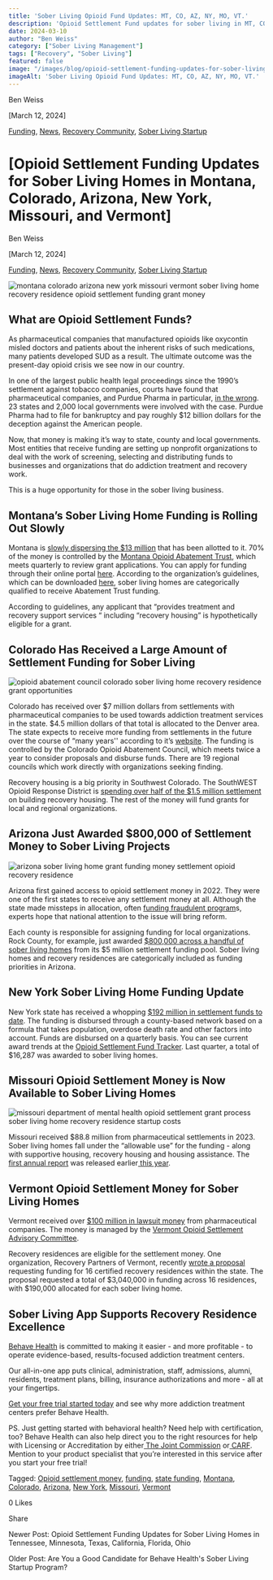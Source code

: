 ```yaml
---
title: 'Sober Living Opioid Fund Updates: MT, CO, AZ, NY, MO, VT.'
description: 'Opioid Settlement Fund updates for sober living in MT, CO, AZ, NY, MO, & VT. Get info on funding opportunities (Mar ''24).'
date: 2024-03-10
author: "Ben Weiss"
category: ["Sober Living Management"]
tags: ["Recovery", "Sober Living"]
featured: false
image: "/images/blog/opioid-settlement-funding-updates-for-sober-living-homes-in-montana-colorado-arizona-new-york-missouri-and-vermont/Screen_Shot_2024-02-25_at_3.17.54_PM.png"
imageAlt: 'Sober Living Opioid Fund Updates: MT, CO, AZ, NY, MO, VT.'
---
```


Ben Weiss

[March 12, 2024]

[Funding](/sober-living-app-blog/category/Funding), [News](/sober-living-app-blog/category/News), [Recovery Community](/sober-living-app-blog/category/Recovery+Community), [Sober Living Startup](/sober-living-app-blog/category/Sober+Living+Startup)

#  [Opioid Settlement Funding Updates for Sober Living Homes in Montana, Colorado, Arizona, New York, Missouri, and Vermont]

Ben Weiss

[March 12, 2024]

[Funding](/sober-living-app-blog/category/Funding), [News](/sober-living-app-blog/category/News), [Recovery Community](/sober-living-app-blog/category/Recovery+Community), [Sober Living Startup](/sober-living-app-blog/category/Sober+Living+Startup)

![montana colorado arizona new york missouri vermont sober living home recovery residence opioid settlement funding grant money](/images/blog/opioid-settlement-funding-updates-for-sober-living-homes-in-montana-colorado-arizona-new-york-missouri-and-vermont/Screen_Shot_2024-02-25_at_3.17.54_PM.png)

## What are Opioid Settlement Funds? 

As pharmaceutical companies that manufactured opioids like oxycontin misled doctors and patients about the inherent risks of such medications, many patients developed SUD as a result. The ultimate outcome was the present-day opioid crisis we see now in our country. 

In one of the largest public health legal proceedings since the 1990’s settlement against tobacco companies, courts have found that pharmaceutical companies, and Purdue Pharma in particular, [in the wrong](https://www.americanbar.org/news/abanews/aba-news-archives/2019/09/opioid-lawsuits-generate-payouts-controversy/). 23 states and 2,000 local governments were involved with the case. Purdue Pharma had to file for bankruptcy and pay roughly $12 billion dollars for the deception against the American people. 

Now, that money is making it’s way to state, county and local governments. Most entities that receive funding are setting up nonprofit organizations to deal with the work of screening, selecting and distributing funds to businesses and organizations that do addiction treatment and recovery work. 

This is a huge opportunity for those in the sober living business. 

## Montana’s Sober Living Home Funding is Rolling Out Slowly 

Montana is [slowly dispersing the $13 million](https://montanafreepress.org/2023/12/13/much-of-montanas-opioid-settlement-money-remains-unused/) that has been allotted to it. 70% of the money is controlled by the [Montana Opioid Abatement Trust](https://montanaopioid.org/about/), which meets quarterly to review grant applications. You can apply for funding through their online portal [here](https://www.grantinterface.com/Home/Logon?urlkey=montanaopioid). According to the organization’s guidelines, which can be downloaded [here](https://montanaopioid.org/wp-content/uploads/2023/05/Exhibit-E-List-of-opiod-remediation-uses.pdf), sober living homes are categorically qualified to receive Abatement Trust funding. 

According to guidelines, any applicant that “provides treatment and recovery support services “ including “recovery housing” is hypothetically eligible for a grant. 

## Colorado Has Received a Large Amount of Settlement Funding for Sober Living 

![opioid abatement council colorado sober living home recovery residence grant opportunities](/images/blog/opioid-settlement-funding-updates-for-sober-living-homes-in-montana-colorado-arizona-new-york-missouri-and-vermont/Screen_Shot_2024-03-06_at_7.20.36_PM.png)

Colorado has received over $7 million dollars from settlements with pharmaceutical companies to be used towards addiction treatment services in the state. $4.5 million dollars of that total is allocated to the Denver area. The state expects to receive more funding from settlements in the future over the course of “many years'' according to it’s [website](https://coag.gov/opioids/colorado-opioid-abatement-council/). The funding is controlled by the Colorado Opioid Abatement Council, which meets twice a year to consider proposals and disburse funds. There are 19 regional councils which work directly with organizations seeking finding.  

Recovery housing is a big priority in Southwest Colorado. The SouthWEST Opioid Response District is [spending over half of the $1.5 million settlement](https://www.durangoherald.com/articles/opioid-settlement-dollars-to-fund-recovery-housing-in-southwest-colorado/) on building recovery housing. The rest of the money will fund grants for local and regional organizations. 

## Arizona Just Awarded $800,000 of Settlement Money to Sober Living Projects

![arizona sober living home grant funding money settlement opioid recovery residence](/images/blog/opioid-settlement-funding-updates-for-sober-living-homes-in-montana-colorado-arizona-new-york-missouri-and-vermont/Screen_Shot_2024-03-06_at_8.10.36_PM.png)

Arizona first gained access to opioid settlement money in 2022. They were one of the first states to receive any settlement money at all. Although the state made missteps in allocation, often [funding fraudulent program](https://www.nytimes.com/2023/11/11/us/arizona-native-american-addiction.html)s, experts hope that national attention to the issue will bring reform. 

Each county is responsible for assigning funding for local organizations. Rock County, for example, just awarded [$800,000 across a handful of sober living homes](https://www.gazettextra.com/news/local/sober-living-homes-receive-800-000-from-opioid-settlement/article_44d25236-d50e-11ee-bd7b-ef4e8a4daa0d.html) from its $5 million settlement funding pool. Sober living homes and recovery residences are categorically included as funding priorities in Arizona. 

## New York Sober Living Home Funding Update

New York state has received a whopping [$192 million in settlement funds to date](https://oasas.ny.gov/opioid-settlement-funding-initiatives). The funding is disbursed through a county-based network based on a formula that takes population, overdose death rate and other factors into account. Funds are disbursed on a quarterly basis. You can see current award trends at the [Opioid Settlement Fund Tracker](https://oasas.ny.gov/fy-2023-opioid-settlement-fund-initiatives). Last quarter, a total of $16,287 was awarded to sober living homes. 

## Missouri Opioid Settlement Money is Now Available to Sober Living Homes 

![missouri department of mental health opioid settlement grant process sober living home recovery residence startup costs](/images/blog/opioid-settlement-funding-updates-for-sober-living-homes-in-montana-colorado-arizona-new-york-missouri-and-vermont/Screen_Shot_2024-03-06_at_8.19.13_PM.png)

Missouri received $88.8 million from pharmaceutical settlements in 2023. Sober living homes fall under the “allowable use” for the funding - along with supportive housing, recovery housing and housing assistance. The[ first annual report](https://dmh.mo.gov/node/45426) was released earlier[ this year](https://dmh.mo.gov/node/45426). 

## Vermont Opioid Settlement Money for Sober Living Homes 

Vermont received over [$100  million in lawsuit money](https://www.vermontpublic.org/local-news/2022-09-06/vermont-is-getting-more-than-100-million-from-opioid-lawsuits-with-more-on-the-way-what-will-it-do-with-the-windfall) from pharmaceutical companies. The money is managed by the [Vermont Opioid Settlement Advisory Committee](https://www.healthvermont.gov/alcohol-drugs/reports/public-meetings). 

Recovery residences are eligible for the settlement money. One organization, Recovery Partners of Vermont, recently [wrote a proposal](https://legislature.vermont.gov/Documents/2024/WorkGroups/Senate%20Health%20and%20Welfare/Recovery%20Day/W~Jeffrey%20Moreau~Recovery%20Residence%20FY25%20Budget%20Handout~2-14-2024.pdf) requesting funding for 16 certified recovery residences within the state. The proposal requested a total of $3,040,000 in funding across 16 residences, with $190,000 allocated for each sober living home. 

## Sober Living App Supports Recovery Residence Excellence 

[Behave Health](https://behavehealth.com/) is committed to making it easier - and more profitable - to operate evidence-based, results-focused addiction treatment centers.

Our all-in-one app puts clinical, administration, staff, admissions, alumni, residents, treatment plans, billing, insurance authorizations and more - all at your fingertips.

[Get your free trial started today](https://behavehealth.com/get-started) and see why more addiction treatment centers prefer Behave Health.

PS. Just getting started with behavioral health? Need help with certification, too? Behave Health can also help direct you to the right resources for help with Licensing or Accreditation by either[ The Joint Commission](https://www.jointcommission.org/) or[ CARF](http://www.carf.org/). Mention to your product specialist that you’re interested in this service after you start your free trial!

Tagged: [Opioid settlement money](/sober-living-app-blog/tag/Opioid+settlement+money), [funding](/sober-living-app-blog/tag/Funding), [state funding](/sober-living-app-blog/tag/state+funding), [Montana](/sober-living-app-blog/tag/Montana), [Colorado](/sober-living-app-blog/tag/Colorado), [Arizona](/sober-living-app-blog/tag/Arizona), [New York](/sober-living-app-blog/tag/New+York), [Missouri](/sober-living-app-blog/tag/Missouri), [Vermont](/sober-living-app-blog/tag/Vermont)

0 Likes

Share

Newer Post: Opioid Settlement Funding Updates for Sober Living Homes in Tennessee, Minnesota, Texas, California, Florida,  Ohio

Older Post: Are You a Good Candidate for Behave Health's Sober Living Startup Program?